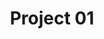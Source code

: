 ---
layout: project
title: "Project 01"
image: ../assets/img/section_work/work_01.png
image_alt: silkscreen illustrated totebag of a open mouth with a shape of a heart
project_title: Self love
project_description: silkscreen totebag developed with the purpose of illustrate&nbsp;a visual metaphor of a current nowday theme.
link: #
---